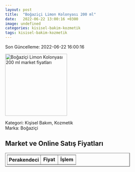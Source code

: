```yaml
---
layout: post
title:  "Boğaziçi Limon Kolonyası 200 ml"
date:   2022-06-22 13:00:16 +0300
image: undefined
categories: kisisel-bakim-kozmetik
tags: kisisel-bakim-kozmetik
---
```


Son Güncelleme: 2022-06-22 16:00:16

<img src="undefined" width="200" alt="Boğaziçi Limon Kolonyası 200 ml market fiyatları" />

Kategori: Kişisel Bakım, Kozmetik
<br />
Marka: Boğaziçi

<h2>Market ve Online Satış Fiyatları</h2>

<table border="1" style="padding: 5px;width:80%;">
  <tr>
    <td style="padding: 5px;"><strong>Perakendeci</strong></td>
    <td><strong>Fiyat</strong></td>
    <td><strong>İşlem</strong></td>
  </tr>
  
</table>
